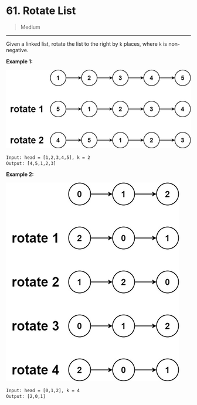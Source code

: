 # 61. Rotate List

> Medium

------

Given a linked list, rotate the list to the right by `k` places, where `k` is non-negative.

**Example 1:**

![list-1](images/list-1.jpg)

```
Input: head = [1,2,3,4,5], k = 2
Output: [4,5,1,2,3]
```

**Example 2:**

![list-2](images/list-2.jpg)

```
Input: head = [0,1,2], k = 4
Output: [2,0,1]
```
